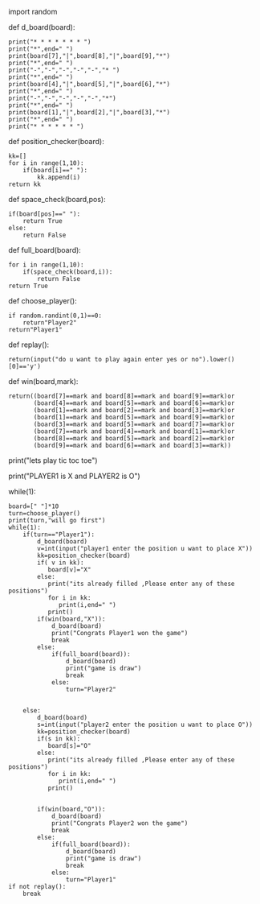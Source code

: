 import random

def d_board(board):
    
    print("* * * * * * * ")
    print("*",end=" ")
    print(board[7],"|",board[8],"|",board[9],"*")
    print("*",end=" ")
    print("-","-","-","-","-","* ")
    print("*",end=" ")
    print(board[4],"|",board[5],"|",board[6],"*")
    print("*",end=" ")
    print("-","-","-","-","-","*")
    print("*",end=" ")
    print(board[1],"|",board[2],"|",board[3],"*")
    print("*",end=" ")
    print("* * * * * * ")





def position_checker(board):

    kk=[]
    for i in range(1,10):
        if(board[i]==" "):
            kk.append(i)
    return kk
            

def space_check(board,pos):

    if(board[pos]==" "):
        return True
    else:
        return False       
def full_board(board):

    for i in range(1,10):
        if(space_check(board,i)):
            return False
    return True



def choose_player():

    if random.randint(0,1)==0:
        return"Player2"
    return"Player1"
def replay():

    return(input("do u want to play again enter yes or no").lower()[0]=='y')
def win(board,mark):

    return((board[7]==mark and board[8]==mark and board[9]==mark)or
           (board[4]==mark and board[5]==mark and board[6]==mark)or
           (board[1]==mark and board[2]==mark and board[3]==mark)or
           (board[1]==mark and board[5]==mark and board[9]==mark)or
           (board[3]==mark and board[5]==mark and board[7]==mark)or
           (board[7]==mark and board[4]==mark and board[1]==mark)or
           (board[8]==mark and board[5]==mark and board[2]==mark)or
           (board[9]==mark and board[6]==mark and board[3]==mark))

print("lets play tic toc toe")

print("PLAYER1 is X and PLAYER2 is O")


while(1):

    board=[" "]*10
    turn=choose_player()
    print(turn,"will go first")
    while(1):
        if(turn=="Player1"):
            d_board(board)
            v=int(input("player1 enter the position u want to place X"))
            kk=position_checker(board)
            if( v in kk):
               board[v]="X"
            else:
               print("its already filled ,Please enter any of these positions")
               for i in kk:
                  print(i,end=" ")
               print()        
            if(win(board,"X")):
                d_board(board)
                print("Congrats Player1 won the game")
                break
            else:
                if(full_board(board)):
                    d_board(board)
                    print("game is draw")
                    break
                else:
                    turn="Player2"
            
        
        else:
            d_board(board)
            s=int(input("player2 enter the position u want to place O"))
            kk=position_checker(board)
            if(s in kk):
               board[s]="O"
            else:
               print("its already filled ,Please enter any of these positions")
               for i in kk:
                  print(i,end=" ")
               print()
        
            
            if(win(board,"O")):
                d_board(board)
                print("Congrats Player2 won the game")
                break
            else:
                if(full_board(board)):
                    d_board(board)
                    print("game is draw")
                    break
                else:
                    turn="Player1"
    if not replay():
        break

